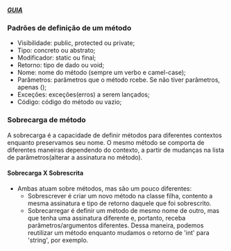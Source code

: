 ***[GUIA](https://www.devmedia.com.br/metodos/7348#:~:text=Um%20m%C3%A9todo%20em%20Java%20%C3%A9,definidos%20dentro%20de%20uma%20classe.)***

### Padrões de definição de um método

- Visibilidade: public, protected ou private;
- Tipo: concreto ou abstrato;
- Modificador: static ou final;
- Retorno: tipo de dado ou void;
- Nome: nome do método (sempre um verbo e camel-case);
- Parâmetros: parâmetros que o método rcebe. Se não tiver parâmetros, apenas ();
- Exceções: exceções(erros) a serem lançados;
- Código: código do método ou vazio;



### Sobrecarga de método

A sobrecarga é a capacidade de definir métodos para diferentes contextos enquanto preservamos seu nome. O mesmo método se comporta de diferentes maneiras dependendo do contexto, a partir de mudanças na lista de parâmetros(alterar a assinatura no método).



#### Sobrecarga X Sobrescrita

+ Ambas atuam sobre métodos, mas são um pouco diferentes:
  + Sobrescrever é criar um novo método na classe filha, contento a mesma assinatura e tipo de retorno daquele que foi sobrescrito.
  + Sobrecarregar é definir um método de mesmo nome de outro, mas que tenha uma assinatura diferente e, portanto, receba parâmetros/argumentos diferentes. Dessa maneira, podemos reutilizar um método enquanto mudamos o retorno de 'int' para 'string', por exemplo.

